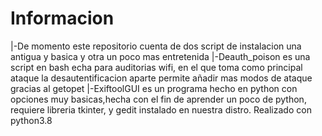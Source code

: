 # Informacion
|-De momento este repositorio cuenta de dos script de instalacion una antigua y basica y otra un poco mas entretenida
|-Deauth_poison es una script en bash echa para auditorias wifi, en el que toma como principal ataque la desautentificacion aparte permite añadir mas modos de ataque gracias al getopet
|-ExiftoolGUI es un programa hecho en python con opciones muy basicas,hecha con el fin de aprender un poco de python,
  requiere libreria tkinter, y gedit instalado en nuestra distro. Realizado con python3.8
